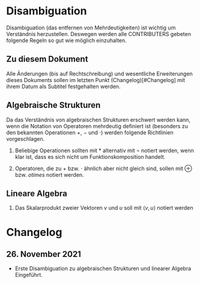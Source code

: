 # Disambiguation
Disambiguation (das entfernen von Mehrdeutigkeiten) ist wichtig um Verständnis herzustellen. Deswegen werden alle CONTRIBUTERS gebeten folgende Regeln so gut wie möglich einzuhalten.

## Zu diesem Dokument
Alle Änderungen (bis auf Rechtschreibung) und wesentliche Erweiterungen dieses Dokuments sollen im letzten Punkt (Changelog)[#Changelog] mit ihrem Datum als Subtitel festgehalten werden.

## Algebraische Strukturen
Da das Verständnis von algebraischen Strukturen erschwert werden kann, wenn die Notation von Operatoren mehrdeutig definiert ist (besonders zu den bekannten Operationen $+$, $-$ und $\cdot$) werden folgende Richtlinien vorgeschlagen.

1. Beliebige Operationen sollten mit $\ast$ alternativ mit $\circ$ notiert werden, wenn klar ist, dass es sich nicht um Funktionskomposition handelt.

2. Operatoren, die zu $+$ bzw. $\cdot$ ähnlich aber nicht gleich sind, sollen mit $\oplus$ bzw. $otimes$ notiert werden.

## Lineare Algebra
1. Das Skalarprodukt zweier Vektoren $v$ und $u$ soll mit $\langle v,u \rangle$ notiert werden

# Changelog
## 26. November 2021
* Erste Disambiguation zu algebraischen Strukturen und linearer Algebra Eingeführt.

